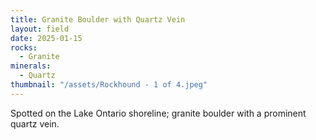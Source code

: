 ```yaml
---
title: Granite Boulder with Quartz Vein
layout: field
date: 2025-01-15
rocks:
  - Granite
minerals:
  - Quartz
thumbnail: "/assets/Rockhound - 1 of 4.jpeg"
---
```


Spotted on the Lake Ontario shoreline; granite boulder with a prominent quartz vein.
